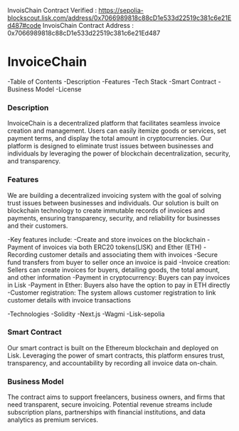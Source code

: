  
InvoisChain Contract Verified : https://sepolia-blockscout.lisk.com/address/0x7066989818c88cD1e533d22519c381c6e21Ed487#code
InvoisChain Contract Address : 0x7066989818c88cD1e533d22519c381c6e21Ed487

 # InvoiceChain
-Table of Contents
    -Description
    -Features
    -Tech Stack
    -Smart Contract
    -Business Model
    -License

### Description
InvoiceChain is a decentralized platform that facilitates seamless invoice creation and management. Users can easily itemize goods or services, set payment terms, and display the total amount in cryptocurrencies. Our platform is designed to eliminate trust issues between businesses and individuals by leveraging the power of blockchain decentralization, security, and transparency.


### Features
We are building a decentralized invoicing system with the goal of solving trust issues between businesses and individuals. Our solution is built on blockchain technology to create immutable records of invoices and payments, ensuring transparency, security, and reliability for businesses and their customers.

-Key features include:
    -Create and store invoices on the blockchain
    -Payment of invoices via  both ERC20 tokens(LISK) and Ether (ETH)
    -Recording customer details and associating them with invoices
    -Secure fund transfers from buyer to seller once an invoice is paid
    -Invoice creation: Sellers can create invoices for buyers, detailing goods, the total amount, and other information
    -Payment in cryptocurrency: Buyers can pay invoices in Lisk
    -Payment in Ether: Buyers also have the option to pay in ETH directly
    -Customer registration: The system allows customer registration to link customer details with invoice transactions

-Technologies
    -Solidity
    -Next.js
    -Wagmi
    -Lisk-sepolia

### Smart Contract
Our smart contract is built on the Ethereum blockchain and deployed on Lisk. Leveraging the power of smart contracts, this platform ensures trust, transparency, and accountability by recording all invoice data on-chain.

### Business Model
The contract aims to support freelancers, business owners, and firms that need transparent, secure invoicing. Potential revenue streams include subscription plans, partnerships with financial institutions, and data analytics as premium services.



